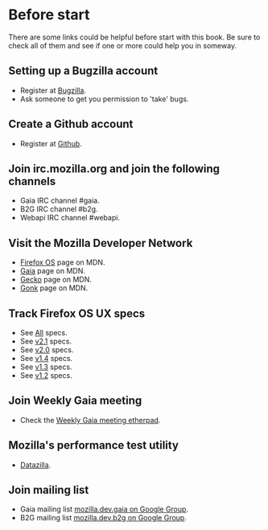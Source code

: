 # Before start
There are some links could be helpful before start with this book. Be sure to check all of them and see if one or more could help you in someway.

## Setting up a Bugzilla account
* Register at [Bugzilla](https://bugzilla.mozilla.org).
* Ask someone to get you permission to 'take' bugs.

## Create a Github account
* Register at [Github](https://github.com).

## Join irc.mozilla.org and join the following channels
* Gaia IRC channel #gaia.
* B2G IRC channel #b2g.
* Webapi IRC channel #webapi.

## Visit the Mozilla Developer Network
* [Firefox OS](https://developer.mozilla.org/en-US/Firefox_OS) page on MDN.
* [Gaia](https://developer.mozilla.org/en-US/Firefox_OS/Platform/Gaia) page on MDN.
* [Gecko](https://developer.mozilla.org/en-US/docs/Mozilla/Gecko) page on MDN.
* [Gonk](https://developer.mozilla.org/en-US/Firefox_OS/Platform/Gonk) page on MDN.

## Track Firefox OS UX specs
* See [All](https://mozilla.app.box.com/s/44utizl9oz4eupyu3fuu) specs.
* See [v2.1](https://mozilla.app.box.com/s/44utizl9oz4eupyu3fuu/1/1759289051) specs.
* See [v2.0](https://mozilla.app.box.com/s/44utizl9oz4eupyu3fuu/1/1732424767) specs.
* See [v1.4](https://mozilla.app.box.com/s/44utizl9oz4eupyu3fuu/1/1226137087) specs.
* See [v1.3](https://mozilla.app.box.com/s/44utizl9oz4eupyu3fuu/1/1147153091) specs.
* See [v1.2](https://mozilla.app.box.com/s/44utizl9oz4eupyu3fuu/1/1030015572) specs.

## Join Weekly Gaia meeting
* Check the [Weekly Gaia meeting etherpad](https://etherpad.mozilla.org/gaia-meeting-notes).

## Mozilla's performance test utility 
* [Datazilla](https://datazilla.mozilla.org/).

## Join mailing list
* Gaia mailing list [mozilla.dev.gaia on Google Group](https://groups.google.com/forum/#!forum/mozilla.dev.gaia).
* B2G mailing list [mozilla.dev.b2g on Google Group](https://groups.google.com/forum/#!forum/mozilla.dev.b2g).